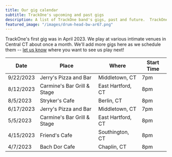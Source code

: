 ```yaml
---
title: Our gig calendar
subtitle: TrackOne's upcoming and past gigs
description: A list of TrackOne band's gigs, past and future.  TrackOne is a rock & roll cover band in Central Connecticut
featured_image: "/images/drum-head-bw-ar67.png"
---
```


TrackOne's first gig was in April 2023.
We play at various intimate venues in Central CT about once a month.
We'll add more gigs here as we schedule them -- [let us know](/contact) where you want to see us play next!


| Date       | Place                        | Where              | Start Time  |
|------------|------------------------------|--------------------|-------------|
| 9/22/2023  | Jerry's Pizza and Bar        | Middletown, CT     | 7pm         |
| 8/12/2023  | Carmine's Bar Grill & Stage  | East Hartford, CT  | 8pm         |
| 8/5/2023   | Stryker's Cafe               | Berlin, CT         | 8pm         |
| 6/17/2023  | Jerry's Pizza and Bar        | Middletown, CT     | 7pm         |
| 5/5/2023   | Carmine's Bar Grill & Stage  | East Hartford, CT  | 8pm         |
| 4/15/2023  | Friend's Cafe                | Southington, CT    | 8pm         |
| 4/7/2023   | Bach Dor Cafe                | Chaplin, CT        | 8pm         |


